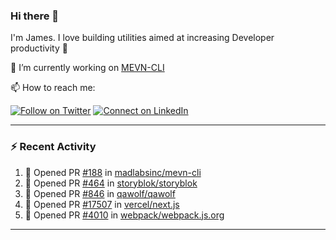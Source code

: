 ### Hi there 👋

I'm James. I love building utilities aimed at increasing Developer productivity :raised_hands: 

🔭 I’m currently working on [MEVN-CLI](https://github.com/madlabsinc/mevn-cli)

📫 How to reach me:

[![Follow on Twitter](https://img.shields.io/badge/--twitter?label=Twitter&logo=Twitter&style=social)](https://twitter.com/james_madhacks) [![Connect on LinkedIn](https://img.shields.io/badge/--linkedin?label=LinkedIn&logo=LinkedIn&style=social)](https://www.linkedin.com/in/jamesgeorge007)

---

### :zap: Recent Activity

<!--START_SECTION:activity-->
1. 💪 Opened PR [#188](https://github.com/madlabsinc/mevn-cli/pull/188) in [madlabsinc/mevn-cli](https://github.com/madlabsinc/mevn-cli)
2. 💪 Opened PR [#464](https://github.com/storyblok/storyblok/pull/464) in [storyblok/storyblok](https://github.com/storyblok/storyblok)
3. 💪 Opened PR [#846](https://github.com/qawolf/qawolf/pull/846) in [qawolf/qawolf](https://github.com/qawolf/qawolf)
4. 💪 Opened PR [#17507](https://github.com/vercel/next.js/pull/17507) in [vercel/next.js](https://github.com/vercel/next.js)
5. 💪 Opened PR [#4010](https://github.com/webpack/webpack.js.org/pull/4010) in [webpack/webpack.js.org](https://github.com/webpack/webpack.js.org)
<!--END_SECTION:activity-->

---

<!--
**jamesgeorge007/jamesgeorge007** is a ✨ _special_ ✨ repository because its `README.md` (this file) appears on your GitHub profile.

Here are some ideas to get you started:

- 🌱 I’m currently learning ...
- 👯 I’m looking to collaborate on ...
- 🤔 I’m looking for help with ...
- 💬 Ask me about ...
- 😄 Pronouns: ...
- ⚡ Fun fact: ...
-->

